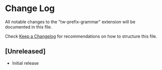 # Change Log

All notable changes to the "tw-prefix-grammar" extension will be documented in this file.

Check [Keep a Changelog](http://keepachangelog.com/) for recommendations on how to structure this file.

## [Unreleased]

- Initial release